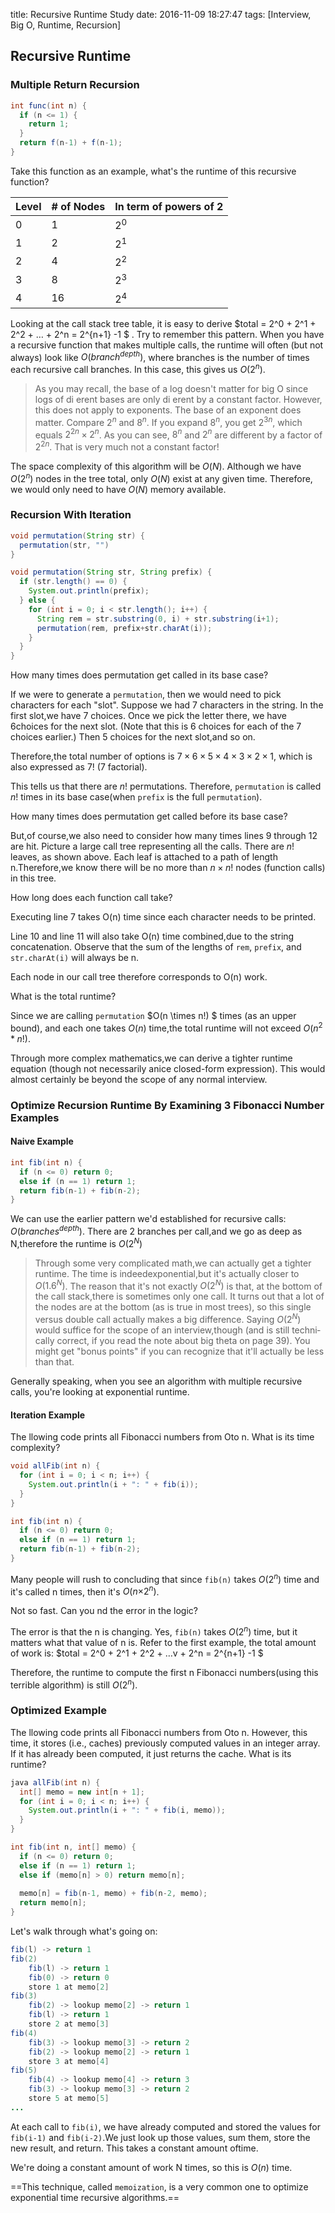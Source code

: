 title: Recursive Runtime Study
date: 2016-11-09 18:27:47
tags: [Interview, Big O, Runtime, Recursion]

## Recursive Runtime

### Multiple Return Recursion 

```java
int func(int n) {
  if (n <= 1) {
    return 1;
  }
  return f(n-1) + f(n-1);
}
```

Take this function as an example, what's the runtime of this recursive function?

<!--more-->

| Level | \# of Nodes | In term of powers of 2 |
| ----- | ----------- | ---------------------- |
| 0     | 1           | $2^0$                  |
| 1     | 2           | $2^1$                  |
| 2     | 4           | $2^2$                  |
| 3     | 8           | $2^3$                  |
| 4     | 16          | $2^4$                  |

Looking at the call stack tree table, it is easy to derive $total = 2^0 + 2^1 + 2^2 + … + 2^n = 2^{n+1} -1 $ . Try to remember this pattern. When you have a recursive function that makes multiple calls, the runtime will often (but not always) look like $O(branch^{depth})$, where branches is the number of times each recursive call branches. In this case, this gives us $O(2^n$).

> As you may recall, the base of a log doesn't matter for big O since logs of di erent bases are only di erent by a constant factor. However, this does not apply to exponents. The base of an exponent does matter. Compare $2^n$ and $8^n$. If you expand $8^n$, you get $2^{3n}$, which equals $2^{2n} \times 2^n$. As you can see, $8^n$ and $2^n$ are different by a  factor of $2^{2n}$. That is very much not a constant factor!

The space complexity of this algorithm will be $O(N)$. Although we have $O(2^n)$ nodes in the tree total, only $O(N)$ exist at any given time. Therefore, we would only need to have $O(N)$ memory available.

### Recursion With Iteration

```java
void permutation(String str) {
  permutation(str, "")
}

void permutation(String str, String prefix) {
  if (str.length() == 0) {
    System.out.println(prefix);
  } else {
    for (int i = 0; i < str.length(); i++) {
      String rem = str.substring(0, i) + str.substring(i+1);
      permutation(rem, prefix+str.charAt(i));
    }
  }
}
```

How many times does permutation get called in its base case?

If we were to generate a `permutation`, then we would need to pick characters for each "slot". Suppose we had 7 characters in the string. In the first slot,we have 7 choices. Once we pick the letter there, we have 6choices for the next slot. (Note that this is 6 choices for each of the 7 choices earlier.) Then 5 choices for the next slot,and so on.

Therefore,the total number of options is $7 \times 6 \times 5 \times 4 \times 3 \times 2 \times 1$, which is also expressed as $7!$ (7 factorial).

This tells us that there are $n!$ permutations. Therefore, `permutation` is called $n!$ times in its base case(when `prefix` is the full `permutation`).

How many times does permutation get called before its base case?

But,of course,we also need to consider how many times lines 9 through 12 are hit. Picture a large call tree representing all the calls. There are $n!$ leaves, as shown above. Each leaf is attached to a path of length n.Therefore,we know there will be no more than $n \times n !$ nodes (function calls) in this tree.

How long does each function call take?

Executing line 7 takes O(n) time since each character needs to be printed.

Line 10 and line 11 will also take O(n) time combined,due to the string concatenation. Observe that the sum of the lengths of `rem`, `prefix`, and `str.charAt(i)` will always be n.

Each node in our call tree therefore corresponds to O(n) work.

What is the total runtime?

Since we are calling `permutation` $O(n \times n!) $ times (as an upper bound), and each one takes $O(n)$ time,the total runtime will not exceed $O(n^2 * n ! )$.

Through more complex mathematics,we can derive a tighter runtime equation (though not necessarily anice closed-form expression). This would almost certainly be beyond the scope of any normal interview.

### Optimize Recursion Runtime By Examining 3 Fibonacci Number Examples

#### Naive Example

```java
int fib(int n) {
  if (n <= 0) return 0;
  else if (n == 1) return 1;
  return fib(n-1) + fib(n-2);
}
```

We can use the earlier pattern we'd established for recursive calls: $O(branches^{depth})$. There are 2 branches per call,and we go as deep as N,therefore the runtime is $O(2^N)$

> Through some very complicated math,we can actually get a tighter runtime. The time is indeedexponential,but it's actually closer to $O(1. 6^N)$. The reason that it's not exactly $O(2^N)$ is that, at the bottom of the call stack,there is sometimes only one call. It turns out that a lot of the nodes are at the bottom (as is true in most trees), so this single versus double call actually makes a big difference. Saying $O(2^N)$ would suffice for the scope of an interview,though (and is still techni­cally correct, if you read the note about big theta on page 39). You might get "bonus points" if you can recognize that it'll actually be less than that.

Generally speaking, when you see an algorithm with multiple recursive calls, you're looking at exponential runtime.

#### Iteration Example

The  llowing code prints all Fibonacci numbers from Oto n. What is its time complexity?

```java
void allFib(int n) {
  for (int i = 0; i < n; i++) {
    System.out.println(i + ": " + fib(i));
  }
}

int fib(int n) {
  if (n <= 0) return 0;
  else if (n == 1) return 1;
  return fib(n-1) + fib(n-2);
}
```

Many people will rush to concluding that since `fib(n)` takes $O(2^n)$ time and it's called n times, then it's $O(n{ \times 2^n})$.

Not so fast. Can you  nd the error in the logic?

The error is that the n is changing. Yes, `fib(n)` takes $O(2^n)$ time, but it matters what that value of n is. Refer to the first example, the total amount of work is: $total = 2^0 + 2^1 + 2^2 + …v + 2^n = 2^{n+1} -1 $

Therefore, the runtime to compute the  first n Fibonacci numbers(using this terrible algorithm) is still $O(2^n)$.

### Optimized Example

The  llowing code prints all Fibonacci numbers from Oto n. However, this time, it stores (i.e., caches) previ­ously computed values in an integer array. If it has already been computed, it just returns the cache. What is its runtime?

```java
java allFib(int n) {
  int[] memo = new int[n + 1];
  for (int i = 0; i < n; i++) {
    System.out.println(i + ": " + fib(i, memo));
  }
}

int fib(int n, int[] memo) {
  if (n <= 0) return 0;
  else if (n == 1) return 1;
  else if (memo[n] > 0) return memo[n];
  
  memo[n] = fib(n-1, memo) + fib(n-2, memo);
  return memo[n];
}
```

Let's walk through what's going on:

```java
fib(l) -> return 1
fib(2)
	fib(l) -> return 1 
  	fib(0) -> return 0 
  	store 1 at memo[2]
fib(3)
	fib(2) -> lookup memo[2] -> return 1 
  	fib(l) -> return 1
	store 2 at memo[3]
fib(4)
	fib(3) -> lookup memo[3] -> return 2 
  	fib(2) -> lookup memo[2] -> return 1 
  	store 3 at memo[4]
fib(5)
	fib(4) -> lookup memo[4] -> return 3 
  	fib(3) -> lookup memo[3] -> return 2 
  	store 5 at memo[5]
...
```

At each call to `fib(i)`, we have already computed and stored the values for `fib(i-1)` and `fib(i-2)`.We just look up those values, sum them, store the new result, and return. This takes a constant amount oftime.

We're doing a constant amount of work N times, so this is $O(n)$ time.

==This technique, called `memoization`, is a very common one to optimize exponential time recursive algo­rithms.==







